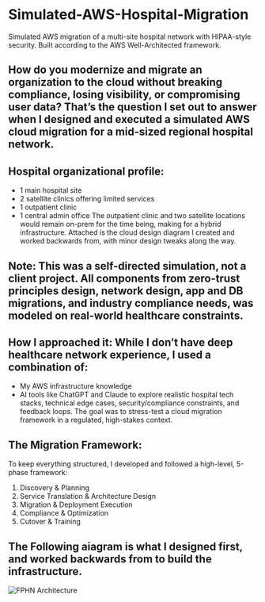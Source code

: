 # Simulated-AWS-Hospital-Migration
Simulated AWS migration of a multi-site hospital network with HIPAA-style security. Built according to the AWS Well-Architected framework.

## How do you modernize and migrate an organization to the cloud without breaking compliance, losing visibility, or compromising user data? That’s the question I set out to answer when I designed and executed a simulated AWS cloud migration for a mid-sized regional hospital network.

## Hospital organizational profile: 
- 1 main hospital site
- 2 satellite clinics offering limited services
- 1 outpatient clinic
- 1 central admin office
The outpatient clinic and two satellite locations would remain on-prem for the time being, making for a hybrid infrastructure. Attached is the cloud design diagram I created and worked backwards from, with minor design tweaks along the way.


## Note: This was a self-directed simulation, not a client project. All components from zero-trust principles design, network design, app and DB migrations, and industry compliance needs, was modeled on real-world healthcare constraints.

## How I approached it: While I don’t have deep healthcare network experience, I used a combination of: 
- My AWS infrastructure knowledge
- AI tools like ChatGPT and Claude to explore realistic hospital tech stacks, technical edge cases, security/compliance constraints, and feedback loops.
The goal was to stress-test a cloud migration framework in a regulated, high-stakes context.

## The Migration Framework: 
To keep everything structured, I developed and followed a high-level, 5-phase framework: 
1) Discovery & Planning
2) Service Translation & Architecture Design
3) Migration & Deployment Execution
4) Compliance & Optimization
5) Cutover & Training

## The Following aiagram is what I designed first, and worked backwards from to build the infrastructure.
![FPHN Architecture](https://github.com/user-attachments/assets/28ed0aba-21d7-44fe-bc02-a66694870c3f)


